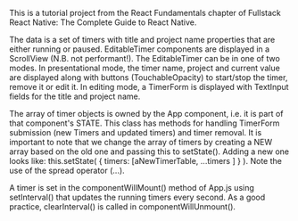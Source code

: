 This is a tutorial project from the React Fundamentals chapter of Fullstack React Native: The Complete Guide to React Native.

The data is a set of timers with title and project name properties that are either running or paused.  EditableTimer components are displayed in a ScrollView (N.B. not performant!). The EditableTimer can be in one of two modes. In presentational mode, the timer name, project and current value are displayed along with buttons (TouchableOpacity) to start/stop the timer, remove it or edit it.  In editing mode, a TimerForm is displayed with TextInput fields for the title and project name.

The array of timer objects is owned by the App component, i.e. it is part of that component's STATE.  This class has methods for handling TimerForm submission (new Timers and updated timers) and timer removal.  It is important to note that we change the array of timers by creating a NEW array based on the old one and passing this to setState().  Adding a new one looks like: this.setState( { timers: [aNewTimerTable, ...timers ] } ).  Note the use of the spread operator (...).

A timer is set in the componentWillMount() method of App.js using setInterval() that updates the running timers every second.  As a good practice, clearInterval() is called in componentWillUnmount().
